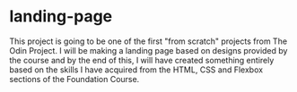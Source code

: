 # landing-page
This project is going to be one of the first "from scratch" projects from The Odin Project. 
I will be making a landing page based on designs provided by the course and by the end 
of this, I will have created something entirely based on the skills I have acquired from 
the HTML, CSS and Flexbox sections of the Foundation Course.